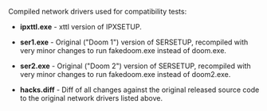 
Compiled network drivers used for compatibility tests:

* **ipxttl.exe** - xttl version of IPXSETUP.

* **ser1.exe** - Original ("Doom 1") version of SERSETUP, recompiled
  with very minor changes to run fakedoom.exe instead of doom.exe.

* **ser2.exe** - Original ("Doom 2") version of SERSETUP, recompiled
  with very minor changes to run fakedoom.exe instead of doom2.exe.

* **hacks.diff** - Diff of all changes against the original released source
  code to the original network drivers listed above.

